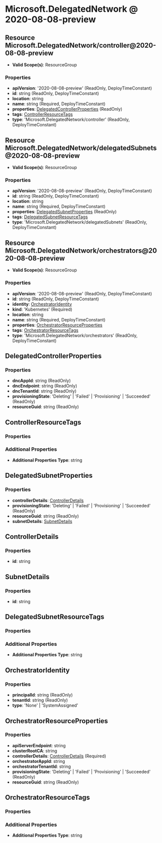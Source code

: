 # Microsoft.DelegatedNetwork @ 2020-08-08-preview

## Resource Microsoft.DelegatedNetwork/controller@2020-08-08-preview
* **Valid Scope(s)**: ResourceGroup
### Properties
* **apiVersion**: '2020-08-08-preview' (ReadOnly, DeployTimeConstant)
* **id**: string (ReadOnly, DeployTimeConstant)
* **location**: string
* **name**: string (Required, DeployTimeConstant)
* **properties**: [DelegatedControllerProperties](#delegatedcontrollerproperties) (ReadOnly)
* **tags**: [ControllerResourceTags](#controllerresourcetags)
* **type**: 'Microsoft.DelegatedNetwork/controller' (ReadOnly, DeployTimeConstant)

## Resource Microsoft.DelegatedNetwork/delegatedSubnets@2020-08-08-preview
* **Valid Scope(s)**: ResourceGroup
### Properties
* **apiVersion**: '2020-08-08-preview' (ReadOnly, DeployTimeConstant)
* **id**: string (ReadOnly, DeployTimeConstant)
* **location**: string
* **name**: string (Required, DeployTimeConstant)
* **properties**: [DelegatedSubnetProperties](#delegatedsubnetproperties) (ReadOnly)
* **tags**: [DelegatedSubnetResourceTags](#delegatedsubnetresourcetags)
* **type**: 'Microsoft.DelegatedNetwork/delegatedSubnets' (ReadOnly, DeployTimeConstant)

## Resource Microsoft.DelegatedNetwork/orchestrators@2020-08-08-preview
* **Valid Scope(s)**: ResourceGroup
### Properties
* **apiVersion**: '2020-08-08-preview' (ReadOnly, DeployTimeConstant)
* **id**: string (ReadOnly, DeployTimeConstant)
* **identity**: [OrchestratorIdentity](#orchestratoridentity)
* **kind**: 'Kubernetes' (Required)
* **location**: string
* **name**: string (Required, DeployTimeConstant)
* **properties**: [OrchestratorResourceProperties](#orchestratorresourceproperties)
* **tags**: [OrchestratorResourceTags](#orchestratorresourcetags)
* **type**: 'Microsoft.DelegatedNetwork/orchestrators' (ReadOnly, DeployTimeConstant)

## DelegatedControllerProperties
### Properties
* **dncAppId**: string (ReadOnly)
* **dncEndpoint**: string (ReadOnly)
* **dncTenantId**: string (ReadOnly)
* **provisioningState**: 'Deleting' | 'Failed' | 'Provisioning' | 'Succeeded' (ReadOnly)
* **resourceGuid**: string (ReadOnly)

## ControllerResourceTags
### Properties
### Additional Properties
* **Additional Properties Type**: string

## DelegatedSubnetProperties
### Properties
* **controllerDetails**: [ControllerDetails](#controllerdetails)
* **provisioningState**: 'Deleting' | 'Failed' | 'Provisioning' | 'Succeeded' (ReadOnly)
* **resourceGuid**: string (ReadOnly)
* **subnetDetails**: [SubnetDetails](#subnetdetails)

## ControllerDetails
### Properties
* **id**: string

## SubnetDetails
### Properties
* **id**: string

## DelegatedSubnetResourceTags
### Properties
### Additional Properties
* **Additional Properties Type**: string

## OrchestratorIdentity
### Properties
* **principalId**: string (ReadOnly)
* **tenantId**: string (ReadOnly)
* **type**: 'None' | 'SystemAssigned'

## OrchestratorResourceProperties
### Properties
* **apiServerEndpoint**: string
* **clusterRootCA**: string
* **controllerDetails**: [ControllerDetails](#controllerdetails) (Required)
* **orchestratorAppId**: string
* **orchestratorTenantId**: string
* **provisioningState**: 'Deleting' | 'Failed' | 'Provisioning' | 'Succeeded' (ReadOnly)
* **resourceGuid**: string (ReadOnly)

## OrchestratorResourceTags
### Properties
### Additional Properties
* **Additional Properties Type**: string

